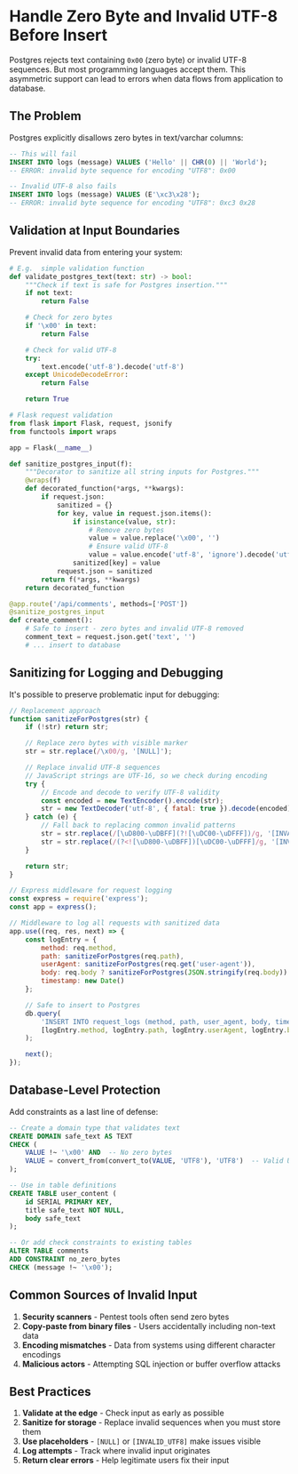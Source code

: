 # Handle Zero Byte and Invalid UTF-8 Before Insert

Postgres rejects text containing `0x00` (zero byte) or invalid UTF-8 sequences.
But most programming languages accept them.
This asymmetric support can lead to errors when data flows from application to database.

## The Problem

Postgres explicitly disallows zero bytes in text/varchar columns:

```sql
-- This will fail
INSERT INTO logs (message) VALUES ('Hello' || CHR(0) || 'World');
-- ERROR: invalid byte sequence for encoding "UTF8": 0x00

-- Invalid UTF-8 also fails
INSERT INTO logs (message) VALUES (E'\xc3\x28');
-- ERROR: invalid byte sequence for encoding "UTF8": 0xc3 0x28
```

## Validation at Input Boundaries

Prevent invalid data from entering your system:

```python
# E.g.  simple validation function
def validate_postgres_text(text: str) -> bool:
    """Check if text is safe for Postgres insertion."""
    if not text:
        return False

    # Check for zero bytes
    if '\x00' in text:
        return False

    # Check for valid UTF-8
    try:
        text.encode('utf-8').decode('utf-8')
    except UnicodeDecodeError:
        return False

    return True

# Flask request validation
from flask import Flask, request, jsonify
from functools import wraps

app = Flask(__name__)

def sanitize_postgres_input(f):
    """Decorator to sanitize all string inputs for Postgres."""
    @wraps(f)
    def decorated_function(*args, **kwargs):
        if request.json:
            sanitized = {}
            for key, value in request.json.items():
                if isinstance(value, str):
                    # Remove zero bytes
                    value = value.replace('\x00', '')
                    # Ensure valid UTF-8
                    value = value.encode('utf-8', 'ignore').decode('utf-8')
                sanitized[key] = value
            request.json = sanitized
        return f(*args, **kwargs)
    return decorated_function

@app.route('/api/comments', methods=['POST'])
@sanitize_postgres_input
def create_comment():
    # Safe to insert - zero bytes and invalid UTF-8 removed
    comment_text = request.json.get('text', '')
    # ... insert to database
```

## Sanitizing for Logging and Debugging

It's possible to preserve problematic input for debugging:

```javascript
// Replacement approach
function sanitizeForPostgres(str) {
    if (!str) return str;

    // Replace zero bytes with visible marker
    str = str.replace(/\x00/g, '[NULL]');

    // Replace invalid UTF-8 sequences
    // JavaScript strings are UTF-16, so we check during encoding
    try {
        // Encode and decode to verify UTF-8 validity
        const encoded = new TextEncoder().encode(str);
        str = new TextDecoder('utf-8', { fatal: true }).decode(encoded);
    } catch (e) {
        // Fall back to replacing common invalid patterns
        str = str.replace(/[\uD800-\uDBFF](?![\uDC00-\uDFFF])/g, '[INVALID]');
        str = str.replace(/(?<![\uD800-\uDBFF])[\uDC00-\uDFFF]/g, '[INVALID]');
    }

    return str;
}

// Express middleware for request logging
const express = require('express');
const app = express();

// Middleware to log all requests with sanitized data
app.use((req, res, next) => {
    const logEntry = {
        method: req.method,
        path: sanitizeForPostgres(req.path),
        userAgent: sanitizeForPostgres(req.get('user-agent')),
        body: req.body ? sanitizeForPostgres(JSON.stringify(req.body)) : null,
        timestamp: new Date()
    };

    // Safe to insert to Postgres
    db.query(
        'INSERT INTO request_logs (method, path, user_agent, body, timestamp) VALUES ($1, $2, $3, $4, $5)',
        [logEntry.method, logEntry.path, logEntry.userAgent, logEntry.body, logEntry.timestamp]
    );

    next();
});
```

## Database-Level Protection

Add constraints as a last line of defense:

```sql
-- Create a domain type that validates text
CREATE DOMAIN safe_text AS TEXT
CHECK (
    VALUE !~ '\x00' AND  -- No zero bytes
    VALUE = convert_from(convert_to(VALUE, 'UTF8'), 'UTF8')  -- Valid UTF-8
);

-- Use in table definitions
CREATE TABLE user_content (
    id SERIAL PRIMARY KEY,
    title safe_text NOT NULL,
    body safe_text
);

-- Or add check constraints to existing tables
ALTER TABLE comments
ADD CONSTRAINT no_zero_bytes
CHECK (message !~ '\x00');
```

## Common Sources of Invalid Input

1. **Security scanners** - Pentest tools often send zero bytes
2. **Copy-paste from binary files** - Users accidentally including non-text data
3. **Encoding mismatches** - Data from systems using different character encodings
4. **Malicious actors** - Attempting SQL injection or buffer overflow attacks

## Best Practices

1. **Validate at the edge** - Check input as early as possible
2. **Sanitize for storage** - Replace invalid sequences when you must store them
3. **Use placeholders** - `[NULL]` or `[INVALID_UTF8]` make issues visible
4. **Log attempts** - Track where invalid input originates
5. **Return clear errors** - Help legitimate users fix their input

